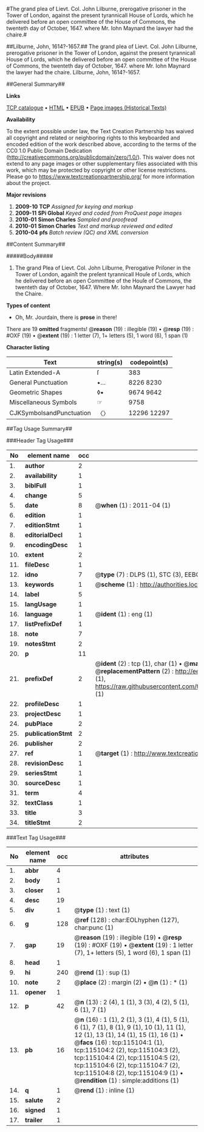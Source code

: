 #The grand plea of Lievt. Col. John Lilburne, prerogative prisoner in the Tower of London, against the present tyrannicall House of Lords, which he delivered before an open committee of the House of Commons, the twenteth day of October, 1647. where Mr. Iohn Maynard the lawyer had the chaire.#

##Lilburne, John, 1614?-1657.##
The grand plea of Lievt. Col. John Lilburne, prerogative prisoner in the Tower of London, against the present tyrannicall House of Lords, which he delivered before an open committee of the House of Commons, the twenteth day of October, 1647. where Mr. Iohn Maynard the lawyer had the chaire.
Lilburne, John, 1614?-1657.

##General Summary##

**Links**

[TCP catalogue](http://www.ota.ox.ac.uk/tcp/)  • 
[HTML](http://tei.it.ox.ac.uk/tcp/Texts-HTML/free/A88/A88190.html)  • 
[EPUB](http://tei.it.ox.ac.uk/tcp/Texts-EPUB/free/A88/A88190.epub) • 
[Page images (Historical Texts)](https://historicaltexts.jisc.ac.uk/eebo-99862924e)

**Availability**

To the extent possible under law, the Text Creation Partnership has waived all copyright and related or neighboring rights to this keyboarded and encoded edition of the work described above, according to the terms of the CC0 1.0 Public Domain Dedication (http://creativecommons.org/publicdomain/zero/1.0/). This waiver does not extend to any page images or other supplementary files associated with this work, which may be protected by copyright or other license restrictions. Please go to https://www.textcreationpartnership.org/ for more information about the project.

**Major revisions**

1. __2009-10__ __TCP__ *Assigned for keying and markup*
1. __2009-11__ __SPi Global__ *Keyed and coded from ProQuest page images*
1. __2010-01__ __Simon Charles__ *Sampled and proofread*
1. __2010-01__ __Simon Charles__ *Text and markup reviewed and edited*
1. __2010-04__ __pfs__ *Batch review (QC) and XML conversion*

##Content Summary##

#####Body#####

1. The grand Plea of Lievt. Col. John Lilburne,
Prerogative Priſoner in the Tower of London, againſt the preſent
tyrannicall Houſe of Lords, which he delivered before an open Committee of
the Houſe of Commons, the twenteth day of October, 1647. Where Mr.
Iohn Maynard the Lawyer had the Chaire.

**Types of content**

  * Oh, Mr. Jourdain, there is **prose** in there!

There are 19 **omitted** fragments! 
 @__reason__ (19) : illegible (19)  •  @__resp__ (19) : #OXF (19)  •  @__extent__ (19) : 1 letter (7), 1+ letters (5), 1 word (6), 1 span (1)

**Character listing**


|Text|string(s)|codepoint(s)|
|---|---|---|
|Latin Extended-A|ſ|383|
|General Punctuation|•…|8226 8230|
|Geometric Shapes|◊▪|9674 9642|
|Miscellaneous Symbols|☞|9758|
|CJKSymbolsandPunctuation|〈〉|12296 12297|

##Tag Usage Summary##

###Header Tag Usage###

|No|element name|occ|attributes|
|---|---|---|---|
|1.|__author__|2||
|2.|__availability__|1||
|3.|__biblFull__|1||
|4.|__change__|5||
|5.|__date__|8| @__when__ (1) : 2011-04 (1)|
|6.|__edition__|1||
|7.|__editionStmt__|1||
|8.|__editorialDecl__|1||
|9.|__encodingDesc__|1||
|10.|__extent__|2||
|11.|__fileDesc__|1||
|12.|__idno__|7| @__type__ (7) : DLPS (1), STC (3), EEBO-CITATION (1), PROQUEST (1), VID (1)|
|13.|__keywords__|1| @__scheme__ (1) : http://authorities.loc.gov/ (1)|
|14.|__label__|5||
|15.|__langUsage__|1||
|16.|__language__|1| @__ident__ (1) : eng (1)|
|17.|__listPrefixDef__|1||
|18.|__note__|7||
|19.|__notesStmt__|2||
|20.|__p__|11||
|21.|__prefixDef__|2| @__ident__ (2) : tcp (1), char (1)  •  @__matchPattern__ (2) : ([0-9\-]+):([0-9IVX]+) (1), (.+) (1)  •  @__replacementPattern__ (2) : http://eebo.chadwyck.com/downloadtiff?vid=$1&page=$2 (1), https://raw.githubusercontent.com/textcreationpartnership/Texts/master/tcpchars.xml#$1 (1)|
|22.|__profileDesc__|1||
|23.|__projectDesc__|1||
|24.|__pubPlace__|2||
|25.|__publicationStmt__|2||
|26.|__publisher__|2||
|27.|__ref__|1| @__target__ (1) : http://www.textcreationpartnership.org/docs/. (1)|
|28.|__revisionDesc__|1||
|29.|__seriesStmt__|1||
|30.|__sourceDesc__|1||
|31.|__term__|4||
|32.|__textClass__|1||
|33.|__title__|3||
|34.|__titleStmt__|2||


###Text Tag Usage###

|No|element name|occ|attributes|
|---|---|---|---|
|1.|__abbr__|4||
|2.|__body__|1||
|3.|__closer__|1||
|4.|__desc__|19||
|5.|__div__|1| @__type__ (1) : text (1)|
|6.|__g__|128| @__ref__ (128) : char:EOLhyphen (127), char:punc (1)|
|7.|__gap__|19| @__reason__ (19) : illegible (19)  •  @__resp__ (19) : #OXF (19)  •  @__extent__ (19) : 1 letter (7), 1+ letters (5), 1 word (6), 1 span (1)|
|8.|__head__|1||
|9.|__hi__|240| @__rend__ (1) : sup (1)|
|10.|__note__|2| @__place__ (2) : margin (2)  •  @__n__ (1) : * (1)|
|11.|__opener__|1||
|12.|__p__|42| @__n__ (13) : 2 (4), 1 (1), 3 (3), 4 (2), 5 (1), 6 (1), 7 (1)|
|13.|__pb__|16| @__n__ (16) : 1 (1), 2 (1), 3 (1), 4 (1), 5 (1), 6 (1), 7 (1), 8 (1), 9 (1), 10 (1), 11 (1), 12 (1), 13 (1), 14 (1), 15 (1), 16 (1)  •  @__facs__ (16) : tcp:115104:1 (1), tcp:115104:2 (2), tcp:115104:3 (2), tcp:115104:4 (2), tcp:115104:5 (2), tcp:115104:6 (2), tcp:115104:7 (2), tcp:115104:8 (2), tcp:115104:9 (1)  •  @__rendition__ (1) : simple:additions (1)|
|14.|__q__|1| @__rend__ (1) : inline (1)|
|15.|__salute__|2||
|16.|__signed__|1||
|17.|__trailer__|1||
